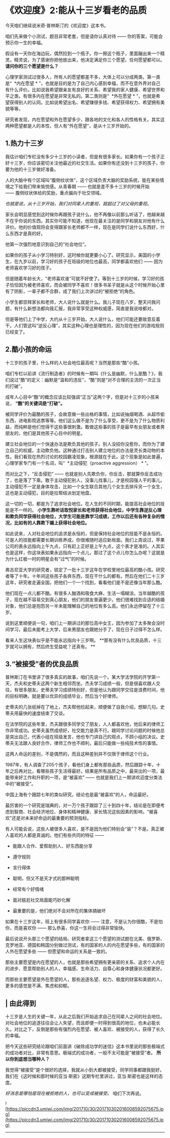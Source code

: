 # 《欢迎度》2:能从十三岁看老的品质

今天咱们继续说米奇·普林斯汀的《欢迎度》这本书。

咱们先来做个小测试，题目非常老套，但是请你认真对待 —— 你的答案，可能会预示你一生的幸福。

假设有一天你在海边玩，偶然捡到一个瓶子。你一擦这个瓶子，里面蹦出来一个精灵。精灵说，为了感谢你把他放出来，他决定满足你三个愿望。任何愿望都可以。 **请问你的三个愿望是什么？**

心理学家测试过很多人，所有人的愿望都差不多，大体上可以分成两类。第一类是“  *内在愿望 * ”，也就是目的是为了自己内心感到幸福，而不在意外界对自己有什么评价。比如说我希望跟亲友有良好的关系、希望我的家人健康、希望世界和平之类。有很多内在愿望是非常无私的。第二类则是“  *外在愿望 * ”，也就是希望获得别人的认同。比如说希望出名、希望赚很多钱、希望获得权力、希望拥有美貌等等。

研究者发现，内在愿望和外在愿望多少，跟各地的文化和各人的性格有关。其实这两种愿望都是人的本性，但人有“外在愿望”，是从十三岁开始的。

## 1.热力十三岁

我估计咱们专栏没有多少十三岁的小读者，但是有很多家长。如果你有一个孩子正好十三岁，你应该密切关注他最近的社交生活。如果你有还没到十三岁的孩子，你要为他的十三岁做好准备。

人的大脑中有个区域叫“腹侧纹状体”，这个区域负责大脑的奖励系统，能在某些情境之下给我们带来愉悦感。从青春期 —— 也就是差不多十三岁的时候开始 —— 腹侧纹状体给的奖励，重点偏向于社交领域。

 *也就是说，从十三岁开始，我们对同辈人的重视，就超过了对父母的重视。*

家长会明显感觉到这时候你再跟孩子说什么，他不再像以前那么听话了，他越来越不在乎你说的东西。其实你可能不知道，他现在最关注的是同学和朋友对他有什么评价。他的价值观将会变得跟家长老师都不一样，现在是同学们说什么东西好，什么东西才是真的好。

他第一次强烈地意识到自己的“社会地位”。

如果你的孩子从小学习特别好，这时候你就更要小心了。研究显示，美国的小学生，在九岁以前，学习好的孩子在班级的地位也最高，同学都喜欢他们 —— 因为老师喜欢学习好的孩子。

但是随着年龄长大，“老师喜欢谁”可就不好使了。等到十三岁的时候，学习好的孩子恰恰因为被老师喜欢，而会被同学不喜欢！很多书呆子就是从这个时候开始心里有了阴影，一辈子都不合群，成了我们上次讲过的“被拒绝”的角色。

小学生都崇拜家长和老师，大人说什么就是什么。我儿子现在八岁，整天问我问题，有什么新想法都向我汇报，我非常享受这种权威感，简直是我说啥都对。

但是等他们上了中学，大约从十三岁开始，大人说什么，他们可能还要故意反着干。人们管这叫“逆反心理”，其实这种心理也是理性的，因为现在他们的游戏规则已经变了。 

## 2.酷小孩的命运

十三岁的孩子里，什么样的人社会地位最高呢？当然是那些“酷”小孩。

咱们专栏以前讲《流行制造者》的时候有一期叫《什么是幽默，什么是酷？》，我们说过“酷”的定义：幽默是“温和的违反”，“酷”则是“对不合理的主流的一次正当的打破”。

成年人心目中“酷”的概念应该比较强调“正当”这两个字，但是对十三岁的小孩来说， **“酷”的关键词是“打破”。**

被同学评价为最酷的孩子，会故意做一些出格的事情，比如说抽烟喝酒、从超市偷东西，进电影院逃票等等。他们这么做不是为了什么享受，更不是为了什么物质利益，而纯粹是他们觉得干这些事很刺激。敢做这些事的孩子是最早有女朋友或者男朋友的，他们是其他孩子心目中的明星。

建立社会地位的一个快速办法是欺负其他的孩子。别人没招你没惹你，而你为了建立自己的权威，主动欺负他。这种通过打击别人建立地位的办法是灵长类动物的本性。我们看现在热烈讨论的校园霸凌现象，根源就在于此。这个现象是如此普遍，心理学家专门有一个名词，叫“  *主动侵犯（proactive aggression） * ”。 

而对比之下，“反击侵犯” —— 也就是别人先欺负你，你反击，那就算你反击成功了，也是落了下乘。敢于主动侵犯别人，没事儿找事儿，才是校园强人干的事儿。主动侵犯不一定是身体攻击，比如一个女生联合其他几个女生去排斥另一个女生，这也是主动侵犯，目的是拉帮结派划定地盘。

这一切的一切，都是为了追求社会地位。在人生的不同时期，能提高社会地位的技能是不一样的。 **小学生靠听话取悦家长和老师获得社会地位，中学生靠逆反心理和欺负同学获得社会地位，大学生可能是靠学习成绩，工作以后还有各种复杂的情况，比如有的人靠欺下媚上获得社会地位。**

如此说来，人对社会地位的追求是永恒的，但是保持社会地位的技能不是永恒的。可是人的技能都需要长期训练养成，你很难随时适应新局面。我们上周说过，苹果公司的表永远指向上午九点，只有赶上正好是上午九点，这个表才是准的。人其实也是这样，你这块表如果永远指向一个点儿，那过了这个点儿你怎么办呢？这就是为什么红极一时的明星会有“过气”的时候。

弗吉尼亚大学的研究者，锁定了一批十三岁这年在学校里地位最高的酷小孩。研究者等了十年。十年间这些孩子各奔东西，现在干什么的都有。然后在他们二十三岁这年，研究者走遍全国，把他们一个一个找到，看看他们是不是还像当年那么酷。

他们现在一点儿都不酷。有很多人酗酒和吸食大麻，生活一塌糊涂。当年越酷的孩子，现在越不容易交到真心朋友，他们的朋友普遍更少。他们很难找到合适的结婚对象，他们总是抱怨另一半未能理解自己的地位有多么高。他们永远停留在了十三岁。

说到这里顺便说一句，咱们上一期讲过的那位高中女王，因为参加了太多聚会没时间学习，最后未能考上大学，后来男朋友也跟她分手了，现在日子过得不怎么样。

看来人生这块表似乎是不能永远指向十三岁啊。 **那有没有什么优良品质，十三岁就可以拥有，然后终生受益呢？还真有。 **

## 3.“被接受”者的优良品质

普林斯汀在书里讲了很多真实的故事，咱们先说一个。某大学法学院的开学第一天，杰夫和史蒂夫这两个新生相邻而坐。杰夫学习成绩一般，但是很喜欢跟人交往，有很多朋友。史蒂夫学习成绩特别好，但是他认为跟同学交往是浪费时间，他的目标明确，就是要以优异的成绩毕业，然后当个好律师。

史蒂夫的几张纸掉在了地上，杰夫帮他捡起来，顺便做了自我介绍，想聊几句。史蒂夫用最快的速度结束了交谈。

在法学院的这些年里，杰夫跟很多同学交了朋友，人人都喜欢他，他后来的律师工作非常成功。史蒂夫虽然成绩好，社交能力是真不行。跟同学讨论问题的时候他总是突出自己，代表小组在班级发言，他也专门讲自己的观点，不顾小组的决议。史蒂夫无法跟人良好合作，律师工作也不顺利，最后只能做一些纯技术性的事情。

这两人命运的差别，不是偶然的，而且这种差别并不仅限于律师这个行业。

1987年，有人调查了205个孩子，看他们身上都有那些品质，然后跟踪十年，十年之后再对比，看哪些孩子生活得最好。结果是所有品质之中，最突出的一项，最能带来好工作和升职的一项，是“被喜欢” —— 也就是我们上一期讲欢迎度分类法中的“被接受”。

中国上海有个跟踪七年的类似研究，结论也是最“被喜欢”的人，命运最好。

最厉害的一个研究是瑞典的，对一万个孩子跟踪了三十到四十年，结论是在即便考虑到智商、社会经济地位、身体和精神健康、家长情况这些因素的影响，“被喜欢”还是对未来好命运的最重要的预测指标。

有人可能会说，这些人被很多人喜欢，是不是因为他们特别会“装”？不是。真正被人喜欢的人都是真诚的。他们有些共同的特征 —— 

* 能跟人合作、爱帮助别人、好东西能分享

* 遵守规则

* 言行得体

* 聪明，但又不是天才式的那种聪明

* 经常有个好情绪

* 面对尴尬社交局面能巧妙化解

* 最重要的是，他们绝对不会对所在的集体搞破坏

如果在十三岁这年，班上有很多同学喜欢你 —— 注意，不是认为你很酷，不是怕你，而是喜欢你 —— 那么恭喜，你这一生将会过得非常愉快。

最后说说开头那三个愿望的结局。研究者拿这三个愿望的测试题在北美、俄罗斯、克罗地亚、德国和韩国分别做过测试，有的国家的人的内在愿望多些，有的国家的人外在愿望多些 —— 但愿望和命运的关系是一致的。

那些主要愿望是内在愿望的人，也就是那些希望拥有更亲密的关系、追求个人内在的进步、愿意帮助别人的人，幸福感、生命活力、自尊心和身体健康状况都更好。

而那些主要愿望是外在愿望的人，那些追逐名望、权力、极度的财富和美貌的人，更多的感觉是不满、焦虑和抑郁。 

## | 由此得到

十三岁是人生的关键一年，从此之后我们开始追求自己在同辈人之间的社会地位。对社会地位的追逐往往会让人失望，而且即便一时得到很高的地位，也未必能长久。对比之下，反倒是那些有强烈内在愿望、被人喜欢、被接受的人，获得了长久的幸福。

把今天这些研究结论跟咱们前面讲《破除成功学的迷信》这本书里说的那些极端式的成功者对比，非常有意思。极端式的成功者，一般不太可能是“被接受”者。 **所以你到底想当哪种人？**

我觉得“被接受”是个很好的选择，我就从小到大都被接受，同学同事都跟我挺好。我们在《这时候和那时候的亚当·斯密》这期专栏里讲过，亚当·斯密也是这样的态度。

 *好消息是哪怕是现在被拒绝的人，也可以变成被接受。* 咱们下次再说。 

![https://piccdn3.umiwi.com/img/201710/30/201710302016008592075675.jpg](https://piccdn3.umiwi.com/img/201710/30/201710302016008592075675.jpg)

---

